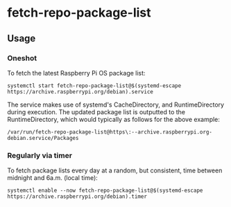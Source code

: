 # fetch-repo-package-list

## Usage
### Oneshot
To fetch the latest Raspberry Pi OS package list:
```
systemctl start fetch-repo-package-list@$(systemd-escape https://archive.raspberrypi.org/debian).service
```

The service makes use of systemd's CacheDirectory, and RuntimeDirectory during
execution.  The updated package list is outputted to the RuntimeDirectory,
which would typically as follows for the above example:
```
/var/run/fetch-repo-package-list@https\:--archive.raspberrypi.org-debian.service/Packages
```

### Regularly via timer
To fetch package lists every day at a random, but consistent, time between midnight and 6a.m. (local time):
```
systemctl enable --now fetch-repo-package-list@$(systemd-escape https://archive.raspberrypi.org/debian).timer
```
